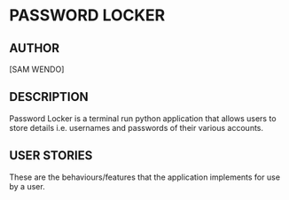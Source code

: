 # PASSWORD LOCKER

## AUTHOR
 [SAM WENDO]

## DESCRIPTION
Password Locker is a terminal run python application that allows users to store details i.e. usernames and passwords of their various accounts.

## USER STORIES
These are the behaviours/features that the application implements for use by a user.